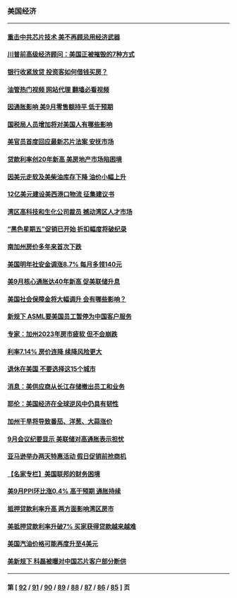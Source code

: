 ### 美国经济
---
#### [重击中共芯片技术 美不再顾忌用经济武器](../../pages/ncid1078158/n13845753.md?10160045) 
#### [川普前高级经济顾问：美国正被摧毁的7种方式](../../pages/ncid1078158/n13845808.md?10160045) 
#### [银行收紧放贷 投资客如何借钱买房？](../../pages/ncid1078158/n13845654.md?10160045) 
#### [油管热门视频 网站代理 翻墙必看视频](http://209.222.30.114:81/youtube.html?10160045)
#### [因通胀影响 美9月零售额持平 低于预期](../../pages/ncid1078158/n13845521.md?10160045) 
#### [国税局人员增加将对美国人有哪些影响](../../pages/ncid1078158/n13845392.md?10160045) 
#### [美官员首度回应最新芯片法案 安抚市场](../../pages/ncid1078158/n13845407.md?10160045) 
#### [贷款利率创20年新高 美房地产市场陷困境](../../pages/ncid1078158/n13845387.md?10160045) 
#### [因美元走软及美柴油库存下降 油价小幅上升](../../pages/ncid1078158/n13844959.md?10160045) 
#### [12亿美元建设美西港口物流 征集建议书](../../pages/ncid1078158/n13844991.md?10160045) 
#### [湾区高科技和生化公司裁员 撼动湾区人才市场](../../pages/ncid1078158/n13845006.md?10160045) 
#### [“黑色星期五”促销已开始 折扣幅度将破纪录](../../pages/ncid1078158/n13844909.md?10160045) 
#### [南加州房价多年来首次下跌](../../pages/ncid1078158/n13844917.md?10160045) 
#### [美国明年社安金调涨8.7% 每月多领140元](../../pages/ncid1078158/n13844710.md?10160045) 
#### [美9月核心通胀达40年新高 促美联储升息](../../pages/ncid1078158/n13844694.md?10160045) 
#### [美国社会保障金将大幅调升 会有哪些影响？](../../pages/ncid1078158/n13844141.md?10160045) 
#### [新规下 ASML要美国员工暂停为中国客户服务](../../pages/ncid1078158/n13844245.md?10160045) 
#### [专家：加州2023年房市疲软 但不会崩跌](../../pages/ncid1078158/n13844185.md?10160045) 
#### [利率7.14% 房价连降 续降风险更大](../../pages/ncid1078158/n13844180.md?10160045) 
#### [退休在美国 不要选择这15个城市](../../pages/ncid1078158/n13844166.md?10160045) 
#### [消息：美供应商从长江存储撤出员工和业务](../../pages/ncid1078158/n13844051.md?10160045) 
#### [耶伦：美国经济在全球逆风中仍具有韧性](../../pages/ncid1078158/n13844079.md?10160045) 
#### [加州干旱将导致番茄、洋葱、大蒜涨价](../../pages/ncid1078158/n13844098.md?10160045) 
#### [9月会议纪要显示 美联储对高通胀表示担忧](../../pages/ncid1078158/n13844062.md?10160045) 
#### [亚马逊举办两天特惠活动 假日促销前抢商机](../../pages/ncid1078158/n13843985.md?10160045) 
#### [【名家专栏】美国联邦的财务困境](../../pages/ncid1078158/n13843895.md?10160045) 
#### [美9月PPI环比涨0.4% 高于预期 通胀持续](../../pages/ncid1078158/n13843971.md?10160045) 
#### [抵押贷款利率升高 两方面影响湾区房市](../../pages/ncid1078158/n13843517.md?10160045) 
#### [美抵押贷款利率升破7% 买家获得贷款越来越难](../../pages/ncid1078158/n13843404.md?10160045) 
#### [美国汽油价格可能再度升至4美元](../../pages/ncid1078158/n13843403.md?10160045) 
#### [美新规下 科磊被曝对中国芯片客户部分断供](../../pages/ncid1078158/n13843301.md?10160045) 

---
#### 第 [ [92](./92.md?10160045) / [91](./91.md?10160045) / [90](./90.md?10160045) / [89](./89.md?10160045) / [88](./88.md?10160045) / [87](./87.md?10160045) / [86](./86.md?10160045) / [85](./85.md?10160045) ] 页
